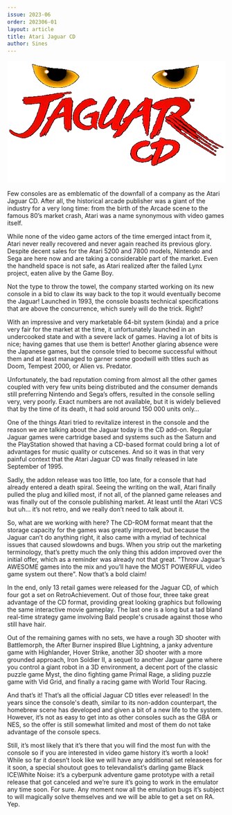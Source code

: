 ```yaml
---
issue: 2023-06
order: 202306-01
layout: article
title: Atari Jaguar CD
author: Sines
---
```


<p align="center">
  <img src="img/jaguar-cd.png" />
</p>

Few consoles are as emblematic of the downfall of a company as the Atari Jaguar CD. After all, the historical arcade publisher was a giant of the industry for a very long time: from the birth of the Arcade scene to the famous 80’s market crash, Atari was a name synonymous with video games itself.

While none of the video game actors of the time emerged intact from it, Atari never really recovered and never again reached its previous glory. Despite decent sales for the Atari 5200 and 7800 models, Nintendo and Sega are here now and are taking a considerable part of the market. Even the handheld space is not safe, as Atari realized after the failed Lynx project, eaten alive by the Game Boy.

Not the type to throw the towel, the company started working on its new console in a bid to claw its way back to the top it would eventually become the Jaguar! Launched in 1993, the console boasts technical specifications that are above the concurrence, which surely will do the trick. Right?

With an impressive and very marketable 64-bit system (kinda) and a price very fair for the market at the time, it unfortunately launched in an undercooked state and with a severe lack of games. Having a lot of bits is nice; having games that use them is better! Another glaring absence were the Japanese games, but the console tried to become successful without them and at least managed to garner some goodwill with titles such as Doom, Tempest 2000, or Alien vs. Predator.

Unfortunately, the bad reputation coming from almost all the other games coupled with very few units being distributed and the consumer demands still preferring Nintendo and Sega’s offers, resulted in the console selling very, very poorly. Exact numbers are not available, but it is widely believed that by the time of its death, it had sold around 150 000 units only…

One of the things Atari tried to revitalize interest in the console and the reason we are talking about the Jaguar today is the CD add-on. Regular Jaguar games were cartridge based and systems such as the Saturn and the PlayStation showed that having a CD-based format could bring a lot of advantages for music quality or cutscenes. And so it was in that very painful context that the Atari Jaguar CD was finally released in late September of 1995.

Sadly, the addon release was too little, too late, for a console that had already entered a death spiral. Seeing the writing on the wall, Atari finally pulled the plug and killed most, if not all, of the planned game releases and was finally out of the console publishing market. At least until the Atari VCS but uh… it’s not retro, and we really don’t need to talk about it.

So, what are we working with here? The CD-ROM format meant that the storage capacity for the games was greatly improved, but because the Jaguar can’t do anything right, it also came with a myriad of technical issues that caused slowdowns and bugs. When you strip out the marketing terminology, that’s pretty much the only thing this addon improved over the initial offer, which as a reminder was already not that great. "Throw Jaguar’s AWESOME games into the mix and you’ll have the MOST POWERFUL video game system out there". Now that’s a bold claim!

In the end, only 13 retail games were released for the Jaguar CD, of which four got a set on RetroAchievement. Out of those four, three take great advantage of the CD format, providing great looking graphics but following the same interactive movie gameplay. The last one is a long but a tad bland real-time strategy game involving Bald people's crusade against those who still have hair.

Out of the remaining games with no sets, we have a rough 3D shooter with Battlemorph, the After Burner inspired Blue Lightning, a janky adventure game with Highlander, Hover Strike, another 3D shooter with a more grounded approach, Iron Soldier II, a sequel to another Jaguar game where you control a giant robot in a 3D environment, a decent port of the classic puzzle game Myst, the dino fighting game Primal Rage, a sliding puzzle game with Vid Grid, and finally a racing game with World Tour Racing.

And that’s it! That’s all the official Jaguar CD titles ever released! In the years since the console's death, similar to its non-addon counterpart, the homebrew scene has developed and given a bit of a new life to the system. However, it’s not as easy to get into as other consoles such as the GBA or NES, so the offer is still somewhat limited and most of them do not take advantage of the console specs.

Still, it’s most likely that it’s there that you will find the most fun with the console so if you are interested in video game history it’s worth a look! While so far it doesn’t look like we will have any additional set releasees for it soon, a special shoutout goes to televandalist’s darling game Black ICE\White Noise: it’s a cyberpunk adventure game prototype with a retail release that got canceled and we’re sure it’s going to work in the emulator any time soon. For sure. Any moment now all the emulation bugs it’s subject to will magically solve themselves and we will be able to get a set on RA. Yep.
